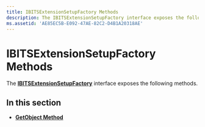 ```yaml
---
title: IBITSExtensionSetupFactory Methods
description: The IBITSExtensionSetupFactory interface exposes the following methods.
ms.assetid: 'AE85EC5B-E092-47AE-82C2-D4B1A20318AE'
---
```


# IBITSExtensionSetupFactory Methods

The [**IBITSExtensionSetupFactory**](ibitsextensionsetupfactory.md) interface exposes the following methods.

## In this section

-   [**GetObject Method**](ibitsextensionsetupfactory-getobject.md)

 

 




